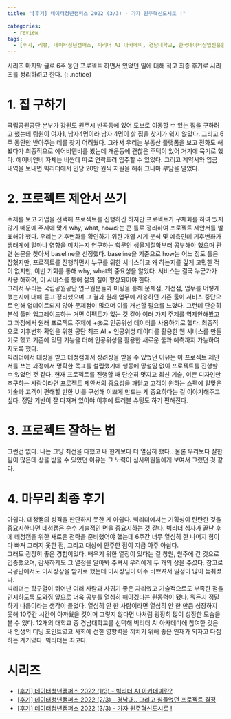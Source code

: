 ```yaml
---
title: "[후기] 데이터청년캠퍼스 2022 (3/3) - 가자 원주혁신도시로 !"

categories:
  - review
tags:
  - [후기, 리뷰, 데이터청년캠퍼스, 빅리더 AI 아카데미, 경남대학교, 한국데이터산업진흥원]
---
```


시리즈 마지막 글로 6주 동안 프로젝트 하면서 있었던 일에 대해 적고 최종 후기로 시리즈를 정리하려고 한다.
{: .notice}

# 1. 집 구하기

국립공원공단 본부가 강원도 원주시 반곡동에 있어 도보로 이동할 수 있는 집을 구하려고 했는데 팀원이 여자1, 남자4명이라 남자 4명이 살 집을 찾기가 쉽지 않았다. 그리고 6주 동안만 받아주는 데를 찾기 어려웠다. 그래서 우리는 부동산 플랫폼을 보고 전화도 해봤다가 최종적으로 에어비앤비를 봤는데 개운동에 괜찮은 주택이 있어 거기에 묵기로 했다. 에어비앤비 자체는 비싼데 따로 연락드려 입주할 수 있었다. 그리고 계약서와 입금 내역을 보내면 빅리더에서 인당 20만 원씩 지원을 해줘 그나마 부담을 덜었다.

# 2. 프로젝트 제안서 쓰기

주제를 보고 기업을 선택해 프로젝트를 진행하긴 하지만 프로젝트가 구체화를 하여 있지 않기 때문에 주제에 맞게 why, what, how라는 큰 틀로 정리하여 프로젝트 제안서를 발표해야 했다. 우리는 기후변화를 확인하기 위한 개엽 시기 분석 및 예측인데 기후변화가 생태계에 얼마나 영향을 미치는지 연구하는 학문인 생물계절학부터 공부해야 했으며 관련 논문을 찾아서 baseline을 선정했다. baseline을 기준으로 how는 어느 정도 틀은 잡혔지만, 프로젝트를 진행하면서 누구를 위한 서비스이고 왜 하는지를 깊게 고민한 적이 없지만, 이번 기회를 통해 why, what의 중요성을 알았다. 서비스는 결국 누군가가 사용 해하며, 이 서비스를 통해 삶의 질이 향상되어야 한다.   
그래서 우리는 국립공원공단 연구원분들과 미팅을 통해 문제점, 개선점, 업무를 어떻게 했는지에 대해 듣고 정리했으며 그 결과 원래 업무에 사용하던 기존 툴이 서비스 중단으로 인해 업데이트되지 않아 문제점이 많으며 이를 개선할 필요를 느꼈다. 그런데 단순히 분석 툴만 업그레이드하는 거면 이펙트가 없는 것 같아 여러 가지 주제를 역제안해봤고 그 과정에서 원래 프로젝트 주제에 +@로 인공위성 데이터를 사용하기로 했다. 최종적으로 기후변화 확인을 위한 공단 최초 AI + 인공위성 데이터를 활용한 웹 서비스를 만들기로 했고 기존에 있던 기능을 더해 인공위성을 활용한 새로운 툴과 예측까지 가능하여지도록 했다.   
빅리더에서 대상을 받고 데청캠에서 장려상을 받을 수 있었던 이유는 이 프로젝트 제안서를 쓰는 과정에서 명확한 목표를 설립했기에 행동에 망설임 없이 프로젝트를 진행할 수 있었던 것 같다. 현재 프로젝트를 진행할 때 단순히 멋지고 최신 기술, 이쁜 디자인만 추구하는 사람이라면 프로젝트 제안서의 중요성을 깨닫고 고객이 원하는 스펙에 알맞은 기술과 고객이 편해할 만한 UI를 구성해 이쁘게 만드는 게 중요하다는 걸 이야기해주고 싶다. 정말 기반이 잘 다져져 있어야 이후에 트러블 슈팅도 하기 편해진다.

# 3. 프로젝트 잘하는 법

그런건 없다. 나는 그냥 최선을 다했고 내 한계보다 더 열심히 했다.. 물론 우리보다 잘한 팀이 많은데 상을 받을 수 있었던 이유는 그 노력이 심사위원들에게 보여서 그랬던 것 같다.

# 4. 마무리 최종 후기

아쉽다. 데청캠의 성격을 판단하지 못한 게 아쉽다. 빅리더에서는 기획성이 탄탄한 것을 중요시한다면 데청캠은 순수 기술적인 면을 중요시하는 것 같다. 빅리더 심사가 끝난 후에 데청캠을 위한 새로운 전략을 준비했어야 했는데 6주간 너무 열심히 한 나머지 힘이 다 빠져 그러지 못한 점, 그리고 대상에 안주한 점이 지금 아주 아쉽다.   
그래도 굉장히 좋은 경험이었다. 배우기 위한 열정이 있다는 걸 창원, 원주에 간 것으로 입증했으며, 감사하게도 그 열정을 알아봐 주셔서 우리에게 두 개의 상을 주셨다. 참고로 국공단에서도 이사장상을 받기로 했는데 이사장님이 아주 바쁘셔서 일정이 많이 늦춰졌다.   
빅리더는 학구열이 뛰어난 여러 사람과 사귀기 좋은 자리였고 기술적으로도 부족한 점을 인지하도록 도와줘 앞으로 더욱 공부를 열심히 해야겠다는 원동력이 됐다. 뭐든지 정말 하기 나름이라는 생각이 들었다. 열심히 안 한 사람이라면 열심히 안 한 만큼 성장하지 못해 10주간 시간이 아까웠을 것이며 그렇지 않다면 나처럼 굉장히 많이 성장한 모습을 볼 수 있다. 12개의 대학교 중 경남대학교를 선택해 빅리더 AI 아카데미에 참여한 것은 내 인생의 터닝 포인트였고 사회에 선한 영향력을 끼치기 위해 좋은 인재가 되자고 다짐하는 계기였다. 빅리더는 최고다.

# 시리즈
- [[후기] 데이터청년캠퍼스 2022 (1/3) - 빅리더 AI 아카데미란?](https://gibum1228.github.io/review/%EB%B9%85%EB%A6%AC%EB%8D%94-%ED%9B%84%EA%B8%B0-1/)
- [[후기] 데이터청년캠퍼스 2022 (2/3) - 경남대.. 그리고 힘들었던 프로젝트 결정](https://gibum1228.github.io/review/%EB%B9%85%EB%A6%AC%EB%8D%94-%ED%9B%84%EA%B8%B0-2/)
- [[후기] 데이터청년캠퍼스 2022 (3/3) - 가자 원주혁신도시로 !](https://gibum1228.github.io/review/%EB%B9%85%EB%A6%AC%EB%8D%94-%ED%9B%84%EA%B8%B0-3/)